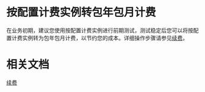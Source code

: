 # 按配置计费实例转包年包月计费

在业务初期，建议您使用按配置计费实例进行前期测试，测试稳定后您可以将按配置计费实例转为包年包月计费，以节约您的成本。详细操作步骤请参见[续费](../../Pricing/Renew-Process.md)。

# 相关文档

[续费](../../Pricing/Renew-Process.md)

